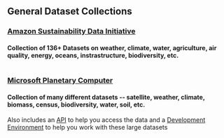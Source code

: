 ## General Dataset Collections

### [Amazon Sustainability Data Initiative](https://registry.opendata.aws/collab/asdi/)
#### Collection of 136+ Datasets on weather, climate, water, agriculture, air quality, energy, oceans, instrastructure, biodiversity, etc.

#
### [Microsoft Planetary Computer](https://planetarycomputer.microsoft.com/catalog)
#### Collection of many different datasets -- satellite, weather, climate, biomass, census, biodiversity, water, soil, etc.
Also includes an [API](https://planetarycomputer.microsoft.com/docs/overview/about) to help you access the data and a [Development Environment](https://pccompute.westeurope.cloudapp.azure.com/compute/hub/login?next=%2Fcompute%2Fhub%2F) to help you work with these large datasets
